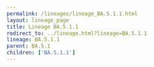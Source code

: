 ```yaml
---
permalink: /lineages/lineage_BA.5.1.1.html
layout: lineage_page
title: Lineage BA.5.1.1
redirect_to: ../lineage.html?lineage=BA.5.1.1
lineage: BA.5.1.1
parent: BA.5.1
children: ['BA.5.1.1']
---
```


